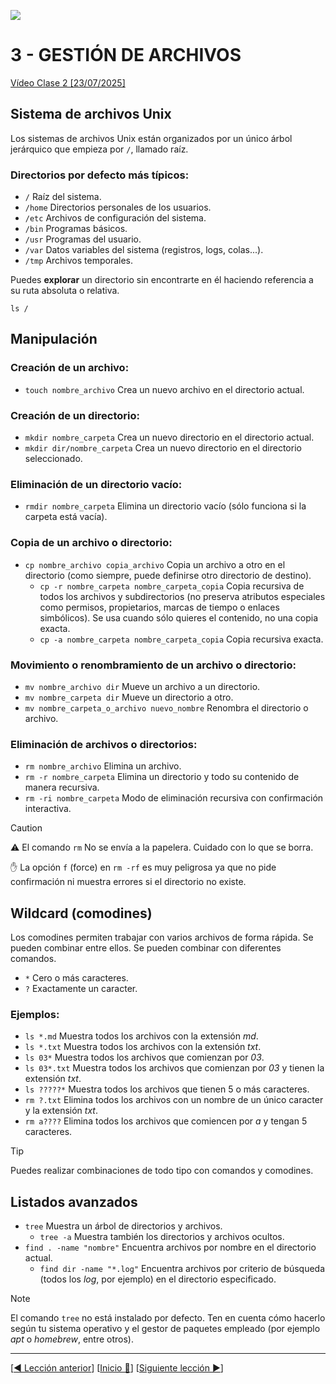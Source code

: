 ![](../Images/header.jpg)

# 3 - GESTIÓN DE ARCHIVOS

[Vídeo Clase 2 [23/07/2025]](https://www.twitch.tv/videos/2520958017)

## Sistema de archivos Unix

Los sistemas de archivos Unix están organizados por un único árbol jerárquico que empieza por `/`, llamado raíz.

### Directorios por defecto más típicos:

* `/` Raíz del sistema.
* `/home` Directorios personales de los usuarios.
* `/etc` Archivos de configuración del sistema.
* `/bin` Programas básicos.
* `/usr` Programas del usuario.
* `/var` Datos variables del sistema (registros, logs, colas...).
* `/tmp` Archivos temporales.

Puedes **explorar** un directorio sin encontrarte en él haciendo referencia a su ruta absoluta o relativa.

```
ls /
```

## Manipulación

### Creación de un archivo:

* `touch nombre_archivo` Crea un nuevo archivo en el directorio actual.

### Creación de un directorio:

* `mkdir nombre_carpeta` Crea un nuevo directorio en el directorio actual.
* `mkdir dir/nombre_carpeta` Crea un nuevo directorio en el directorio seleccionado.

### Eliminación de un directorio vacío:

* `rmdir nombre_carpeta` Elimina un directorio vacío (sólo funciona si la carpeta está vacía).

### Copia de un archivo o directorio:

* `cp nombre_archivo copia_archivo` Copia un archivo a otro en el directorio (como siempre, puede definirse otro directorio de destino).
	* `cp -r nombre_carpeta nombre_carpeta_copia` Copia recursiva de todos los archivos y subdirectorios (no preserva atributos especiales como permisos, propietarios, marcas de tiempo o enlaces simbólicos). Se usa cuando sólo quieres el contenido, no una copia exacta.
	* `cp -a nombre_carpeta nombre_carpeta_copia` Copia recursiva exacta.

### Movimiento o renombramiento de un archivo o directorio:
	
* `mv nombre_archivo dir` Mueve un archivo a un directorio.
* `mv nombre_carpeta dir` Mueve un directorio a otro.
* `mv nombre_carpeta_o_archivo nuevo_nombre` Renombra el directorio o archivo.

### Eliminación de archivos o directorios:

* `rm nombre_archivo` Elimina un archivo. 
* `rm -r nombre_carpeta` Elimina un directorio y todo su contenido de manera recursiva.
* `rm -ri nombre_carpeta` Modo de eliminación recursiva con confirmación interactiva.

> [!CAUTION]
>
> ⚠️ El comando `rm` No se envía a la papelera. Cuidado con lo que se borra.
> 
> ✋ La opción `f` (force) en `rm -rf` es muy peligrosa ya que no pide confirmación ni muestra errores si el directorio no existe.

## Wildcard (comodines)

Los comodines permiten trabajar con varios archivos de forma rápida. Se pueden combinar entre ellos. Se pueden combinar con diferentes comandos.

* `*` Cero o más caracteres.
* `?` Exactamente un caracter.

### Ejemplos:

* `ls *.md` Muestra todos los archivos con la extensión *md*.
* `ls *.txt` Muestra todos los archivos con la extensión *txt*.
* `ls 03*` Muestra todos los archivos que comienzan por *03*.
* `ls 03*.txt` Muestra todos los archivos que comienzan por *03* y tienen la extensión *txt*.
* `ls ?????*` Muestra todos los archivos que tienen 5 o más caracteres.
* `rm ?.txt` Elimina todos los archivos con un nombre de un único caracter y la extensión *txt*.
* `rm a????` Elimina todos los archivos que comiencen por *a* y tengan 5 caracteres.

> [!TIP]
>
> Puedes realizar combinaciones de todo tipo con comandos y comodines.

## Listados avanzados

* `tree` Muestra un árbol de directorios y archivos.
	* `tree -a` Muestra también los directorios y archivos ocultos.
* `find . -name "nombre"` Encuentra archivos por nombre en el directorio actual.
	* `find dir -name "*.log"` Encuentra archivos por criterio de búsqueda (todos los *log*, por ejemplo) en el directorio especificado.

> [!NOTE]
>
> El comando `tree` no está instalado por defecto. Ten en cuenta cómo hacerlo según tu sistema operativo y el gestor de paquetes empleado (por ejemplo *apt* o *homebrew*, entre otros).

---

[[◀️ Lección anterior](./02_FIRST_STEPS_EXERCISES.md)] [[Inicio 🔼](../README.md)] [[Siguiente lección ▶️](./04_FILE_MANAGEMENT_EXERCISES.md)]